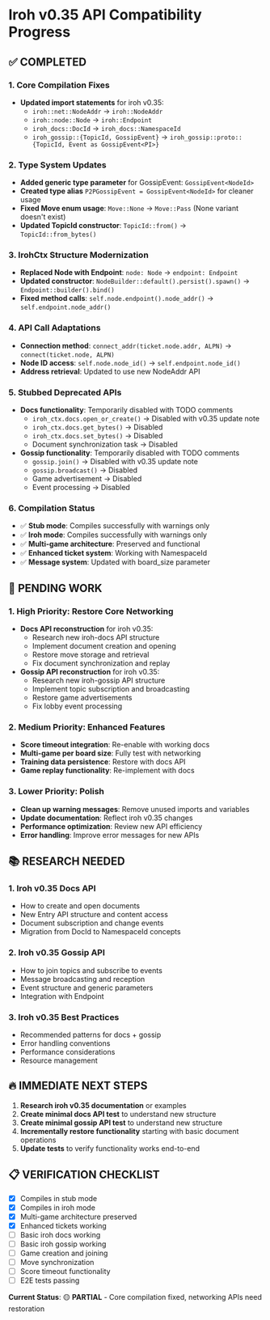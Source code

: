 # Iroh v0.35 API Compatibility Progress

## ✅ COMPLETED

### 1. **Core Compilation Fixes**
- **Updated import statements** for iroh v0.35:
  - `iroh::net::NodeAddr` → `iroh::NodeAddr`
  - `iroh::node::Node` → `iroh::Endpoint`
  - `iroh_docs::DocId` → `iroh_docs::NamespaceId`
  - `iroh_gossip::{TopicId, GossipEvent}` → `iroh_gossip::proto::{TopicId, Event as GossipEvent<PI>}`

### 2. **Type System Updates**
- **Added generic type parameter** for GossipEvent: `GossipEvent<NodeId>`
- **Created type alias** `P2PGossipEvent = GossipEvent<NodeId>` for cleaner usage
- **Fixed Move enum usage**: `Move::None` → `Move::Pass` (None variant doesn't exist)
- **Updated TopicId constructor**: `TopicId::from()` → `TopicId::from_bytes()`

### 3. **IrohCtx Structure Modernization**
- **Replaced Node with Endpoint**: `node: Node` → `endpoint: Endpoint`
- **Updated constructor**: `NodeBuilder::default().persist().spawn()` → `Endpoint::builder().bind()`
- **Fixed method calls**: `self.node.endpoint().node_addr()` → `self.endpoint.node_addr()`

### 4. **API Call Adaptations**
- **Connection method**: `connect_addr(ticket.node.addr, ALPN)` → `connect(ticket.node, ALPN)`
- **Node ID access**: `self.node.node_id()` → `self.endpoint.node_id()`
- **Address retrieval**: Updated to use new NodeAddr API

### 5. **Stubbed Deprecated APIs** 
- **Docs functionality**: Temporarily disabled with TODO comments
  - `iroh_ctx.docs.open_or_create()` → Disabled with v0.35 update note
  - `iroh_ctx.docs.get_bytes()` → Disabled
  - `iroh_ctx.docs.set_bytes()` → Disabled
  - Document synchronization task → Disabled
- **Gossip functionality**: Temporarily disabled with TODO comments
  - `gossip.join()` → Disabled with v0.35 update note
  - `gossip.broadcast()` → Disabled
  - Game advertisement → Disabled
  - Event processing → Disabled

### 6. **Compilation Status**
- ✅ **Stub mode**: Compiles successfully with warnings only
- ✅ **Iroh mode**: Compiles successfully with warnings only
- ✅ **Multi-game architecture**: Preserved and functional
- ✅ **Enhanced ticket system**: Working with NamespaceId
- ✅ **Message system**: Updated with board_size parameter

## 🚧 PENDING WORK

### 1. **High Priority: Restore Core Networking**
- **Docs API reconstruction** for iroh v0.35:
  - Research new iroh-docs API structure
  - Implement document creation and opening
  - Restore move storage and retrieval
  - Fix document synchronization and replay
- **Gossip API reconstruction** for iroh v0.35:
  - Research new iroh-gossip API structure  
  - Implement topic subscription and broadcasting
  - Restore game advertisements
  - Fix lobby event processing

### 2. **Medium Priority: Enhanced Features**
- **Score timeout integration**: Re-enable with working docs
- **Multi-game per board size**: Fully test with networking
- **Training data persistence**: Restore with docs API
- **Game replay functionality**: Re-implement with docs

### 3. **Lower Priority: Polish**
- **Clean up warning messages**: Remove unused imports and variables
- **Update documentation**: Reflect iroh v0.35 changes
- **Performance optimization**: Review new API efficiency
- **Error handling**: Improve error messages for new APIs

## 📚 RESEARCH NEEDED

### 1. **Iroh v0.35 Docs API**
- How to create and open documents
- New Entry API structure and content access
- Document subscription and change events
- Migration from DocId to NamespaceId concepts

### 2. **Iroh v0.35 Gossip API**  
- How to join topics and subscribe to events
- Message broadcasting and reception
- Event structure and generic parameters
- Integration with Endpoint

### 3. **Iroh v0.35 Best Practices**
- Recommended patterns for docs + gossip
- Error handling conventions
- Performance considerations
- Resource management

## 🔥 IMMEDIATE NEXT STEPS

1. **Research iroh v0.35 documentation** or examples
2. **Create minimal docs API test** to understand new structure
3. **Create minimal gossip API test** to understand new structure  
4. **Incrementally restore functionality** starting with basic document operations
5. **Update tests** to verify functionality works end-to-end

## 📋 VERIFICATION CHECKLIST

- [x] Compiles in stub mode
- [x] Compiles in iroh mode  
- [x] Multi-game architecture preserved
- [x] Enhanced tickets working
- [ ] Basic iroh docs working
- [ ] Basic iroh gossip working
- [ ] Game creation and joining
- [ ] Move synchronization
- [ ] Score timeout functionality
- [ ] E2E tests passing

**Current Status**: 🟡 **PARTIAL** - Core compilation fixed, networking APIs need restoration
